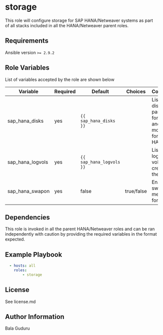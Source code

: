 storage
=======

This role will configure storage for SAP HANA/Netweaver systems as part of all stacks included in all the HANA/Netweaver parent roles.

Requirements
------------

Ansible version `>= 2.9.2`

Role Variables
--------------

List of variables accepted by the role are shown below

| Variable         | Required | Default                  | Choices    | Comments                                                             |
|------------------|----------|--------------------------|------------|----------------------------------------------------------------------|
| sap_hana_disks   | yes      | `{{ sap_hana_disks }}`   |            | List of disks to be partioned, formated and mounted for SAP HANA use |
| sap_hana_logvols | yes      | `{{ sap_hana_logvols }}` |            | List of logical volumes to create on the system                      |
| sap_hana_swapon  | yes      | false                    | true/false | Enable swap memory for HANA                                          |


Dependencies
------------

This role is invoked in all the parent HANA/Netweaver roles and can be ran independently with caution by providing the required variables in the format expected.

Example Playbook
----------------

```yaml
  - hosts: all
    roles:
        - storage
```

License
-------

See license.md

Author Information
------------------

Bala Guduru

